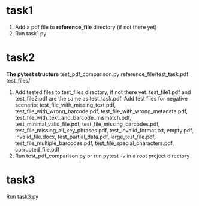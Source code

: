 # task1
1. Add a pdf file to **reference_file** directory (if not there yet) 
2. Run task1.py

# task2
**The pytest structure**
test_pdf_comparison.py
reference_file/test_task.pdf
test_files/

1. Add tested files to test_files directory, if not there yet.
test_file1.pdf and test_file2.pdf are the same as test_task.pdf. Add test files for negative scenario:
test_file_with_missing_text.pdf, test_file_with_wrong_barcode.pdf, test_file_with_wrong_metadata.pdf, test_file_with_text_and_barcode_mismatch.pdf, test_minimal_valid_file.pdf, test_file_missing_barcodes.pdf, test_file_missing_all_key_phrases.pdf, test_invalid_format.txt, empty.pdf, invalid_file.docx, test_partial_data.pdf, large_test_file.pdf, test_file_multiple_barcodes.pdf, test_file_special_characters.pdf, corrupted_file.pdf
2. Run test_pdf_comparison.py or run pytest -v in a root project directory

# task3

Run task3.py

